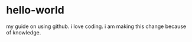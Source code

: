 # hello-world
my guide on using github.
i love coding.
i am making this change because of knowledge.
